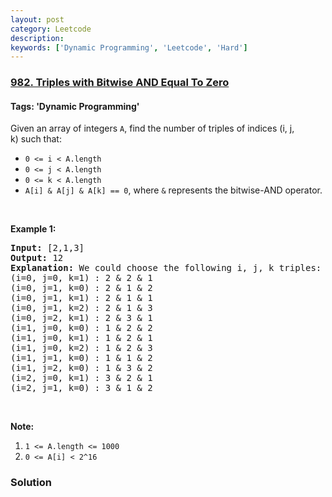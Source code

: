```yaml
---
layout: post
category: Leetcode
description: 
keywords: ['Dynamic Programming', 'Leetcode', 'Hard']
---
```

### [982. Triples with Bitwise AND Equal To Zero](https://leetcode.com/problems/triples-with-bitwise-and-equal-to-zero)

#### Tags: 'Dynamic Programming'

<div class="content__u3I1 question-content__JfgR"><div><p>Given an array of integers <code>A</code>, find the number of triples of indices (i, j, k) such that:</p>
<ul>
<li><code>0 &lt;= i &lt; A.length</code></li>
<li><code>0 &lt;= j &lt; A.length</code></li>
<li><code>0 &lt;= k &lt; A.length</code></li>
<li><code>A[i] &amp; A[j] &amp; A[k] == 0</code>, where <code>&amp;</code> represents the bitwise-AND operator.</li>
</ul>
<p> </p>
<p><strong>Example 1:</strong></p>
<pre><strong>Input: </strong><span id="example-input-1-1">[2,1,3]</span>
<strong>Output: </strong><span id="example-output-1">12</span>
<strong>Explanation: </strong>We could choose the following i, j, k triples:
(i=0, j=0, k=1) : 2 &amp; 2 &amp; 1
(i=0, j=1, k=0) : 2 &amp; 1 &amp; 2
(i=0, j=1, k=1) : 2 &amp; 1 &amp; 1
(i=0, j=1, k=2) : 2 &amp; 1 &amp; 3
(i=0, j=2, k=1) : 2 &amp; 3 &amp; 1
(i=1, j=0, k=0) : 1 &amp; 2 &amp; 2
(i=1, j=0, k=1) : 1 &amp; 2 &amp; 1
(i=1, j=0, k=2) : 1 &amp; 2 &amp; 3
(i=1, j=1, k=0) : 1 &amp; 1 &amp; 2
(i=1, j=2, k=0) : 1 &amp; 3 &amp; 2
(i=2, j=0, k=1) : 3 &amp; 2 &amp; 1
(i=2, j=1, k=0) : 3 &amp; 1 &amp; 2
</pre>
<p> </p>
<p><strong>Note:</strong></p>
<ol>
<li><code><font face="monospace">1 &lt;= A.length &lt;= 1000</font></code></li>
<li><code>0 &lt;= A[i] &lt; 2^16</code></li>
</ol>
</div></div>

### Solution
